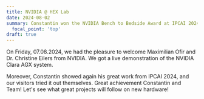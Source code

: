 ```yaml
---
title: NVIDIA @ HEX Lab
date: 2024-08-02
summary: Constantin won the NVIDIA Bench to Bedside Award at IPCAI 2024. As an award for this he received a NVIDIA Clara AGX.
  focal_point: 'top'
draft: true
---
```


On Friday, 07.08.2024, we had the pleasure to welcome Maximilian Ofir and Dr. Christine Eilers from NVIDIA. 
We got a live demonstration of the NVIDIA Clara AGX system. 

Moreover, Constantin showed again his great work from IPCAI 2024, and our visitors tried it out themselves.
Great achievement Constantin and Team! Let's see what great projects will follow on new hardware!


